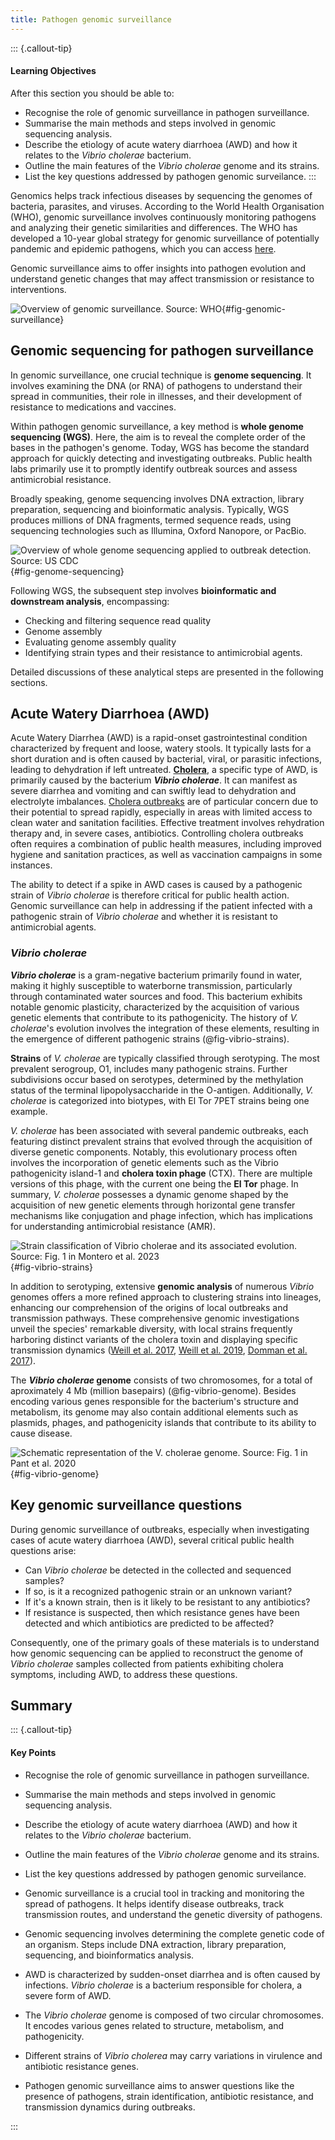 ```yaml
---
title: Pathogen genomic surveillance
---
```


::: {.callout-tip}
#### Learning Objectives

After this section you should be able to:

- Recognise the role of genomic surveillance in pathogen surveillance.
- Summarise the main methods and steps involved in genomic sequencing analysis.
- Describe the etiology of acute watery diarrhoea (AWD) and how it relates to the _Vibrio cholerae_ bacterium.
- Outline the main features of the _Vibrio cholerae_ genome and its strains.
- List the key questions addressed by pathogen genomic surveilance.
:::

Genomics helps track infectious diseases by sequencing the genomes of bacteria, parasites, and viruses. 
According to the World Health Organisation (WHO), genomic surveillance involves continuously monitoring pathogens and analyzing their genetic similarities and differences. 
The WHO has developed a 10-year global strategy for genomic surveillance of potentially pandemic and epidemic pathogens, which you can access [here](https://www.who.int/publications/i/item/9789240046979).

Genomic surveillance aims to offer insights into pathogen evolution and understand genetic changes that may affect transmission or resistance to interventions.

![Overview of genomic surveillance. Source: [WHO](https://www.who.int/initiatives/genomic-surveillance-strategy)](images/genomic-surveillance.jpg){#fig-genomic-surveillance}


## Genomic sequencing for pathogen surveillance

In genomic surveillance, one crucial technique is **genome sequencing**. 
It involves examining the DNA (or RNA) of pathogens to understand their spread in communities, their role in illnesses, and their development of resistance to medications and vaccines.

Within pathogen genomic surveillance, a key method is **whole genome sequencing (WGS)**. 
Here, the aim is to reveal the complete order of the bases in the pathogen's genome. 
Today, WGS has become the standard approach for quickly detecting and investigating outbreaks. 
Public health labs primarily use it to promptly identify outbreak sources and assess antimicrobial resistance.

Broadly speaking, genome sequencing involves DNA extraction, library preparation, sequencing and bioinformatic analysis. 
Typically, WGS produces millions of DNA fragments, termed sequence reads, using sequencing technologies such as Illumina, Oxford Nanopore, or PacBio.

![Overview of whole genome sequencing applied to outbreak detection. Source: [US CDC](https://www.cdc.gov/)](images/Genome-Sequencing.png){#fig-genome-sequencing}

Following WGS, the subsequent step involves **bioinformatic and downstream analysis**, encompassing:

- Checking and filtering sequence read quality
- Genome assembly
- Evaluating genome assembly quality
- Identifying strain types and their resistance to antimicrobial agents.

Detailed discussions of these analytical steps are presented in the following sections.


## Acute Watery Diarrhoea (AWD)

Acute Watery Diarrhea (AWD) is a rapid-onset gastrointestinal condition characterized by frequent and loose, watery stools. 
It typically lasts for a short duration and is often caused by bacterial, viral, or parasitic infections, leading to dehydration if left untreated. 
[**Cholera**](https://www.emro.who.int/health-topics/cholera-outbreak/index.html), a specific type of AWD, is primarily caused by the bacterium **_Vibrio cholerae_**. 
It can manifest as severe diarrhea and vomiting and can swiftly lead to dehydration and electrolyte imbalances. 
[Cholera outbreaks](https://www.emro.who.int/health-topics/cholera-outbreak/latest-updates.html) are of particular concern due to their potential to spread rapidly, especially in areas with limited access to clean water and sanitation facilities. 
Effective treatment involves rehydration therapy and, in severe cases, antibiotics. 
Controlling cholera outbreaks often requires a combination of public health measures, including improved hygiene and sanitation practices, as well as vaccination campaigns in some instances.

The ability to detect if a spike in AWD cases is caused by a pathogenic strain of _Vibrio cholerae_ is therefore critical for public health action. 
Genomic surveillance can help in addressing if the patient infected with a pathogenic strain of _Vibrio cholerae_ and whether it is resistant to antimicrobial agents.

### _Vibrio cholerae_

**_Vibrio cholerae_** is a gram-negative bacterium primarily found in water, making it highly susceptible to waterborne transmission, particularly through contaminated water sources and food. 
This bacterium exhibits notable genomic plasticity, characterized by the acquisition of various genetic elements that contribute to its pathogenicity. 
The history of _V. cholerae_'s evolution involves the integration of these elements, resulting in the emergence of different pathogenic strains (@fig-vibrio-strains).

**Strains** of _V. cholerae_ are typically classified through serotyping. 
The most prevalent serogroup, O1, includes many pathogenic strains. 
Further subdivisions occur based on serotypes, determined by the methylation status of the terminal lipopolysaccharide in the O-antigen. 
Additionally, _V. cholerae_ is categorized into biotypes, with El Tor 7PET strains being one example.

_V. cholerae_ has been associated with several pandemic outbreaks, each featuring distinct prevalent strains that evolved through the acquisition of diverse genetic components. 
Notably, this evolutionary process often involves the incorporation of genetic elements such as the Vibrio pathogenicity island-1 and **cholera toxin phage** (CTX). 
There are multiple versions of this phage, with the current one being the **El Tor** phage. 
In summary, _V. cholerae_ possesses a dynamic genome shaped by the acquisition of new genetic elements through horizontal gene transfer mechanisms like conjugation and phage infection, which has implications for understanding antimicrobial resistance (AMR).

![Strain classification of _Vibrio cholerae_ and its associated evolution. Source: Fig. 1 in [Montero et al. 2023](https://doi.org/10.3389/fmed.2023.1155751)](https://www.frontiersin.org/files/Articles/1155751/fmed-10-1155751-HTML/image_m/fmed-10-1155751-g001.jpg){#fig-vibrio-strains}

In addition to serotyping, extensive **genomic analysis** of numerous _Vibrio_ genomes offers a more refined approach to clustering strains into lineages, enhancing our comprehension of the origins of local outbreaks and transmission pathways. 
These comprehensive genomic investigations unveil the species' remarkable diversity, with local strains frequently harboring distinct variants of the cholera toxin and displaying specific transmission dynamics ([Weill et al. 2017](https://doi.org/10.1126/science.aad5901), [Weill et al. 2019](https://doi.org/10.1038/s41586-018-0818-3), [Domman et al. 2017](https://doi.org/10.1126/science.aao2136)). 

The **_Vibrio cholerae_ genome** consists of two chromosomes, for a total of aproximately 4 Mb (million basepairs) (@fig-vibrio-genome). 
Besides encoding various genes responsible for the bacterium's structure and metabolism, its genome may also contain additional elements such as plasmids, phages, and pathogenicity islands that contribute to its ability to cause disease.

![Schematic representation of the _V. cholerae_ genome. Source: Fig. 1 in [Pant et al. 2020](https://doi.org/10.1073/pnas.2006283117)](https://www.pnas.org/cms/10.1073/pnas.2006283117/asset/6a67690d-8cbb-4760-94a1-975c45466058/assets/images/large/pnas.2006283117fig01.jpg){#fig-vibrio-genome}


## Key genomic surveillance questions

During genomic surveillance of outbreaks, especially when investigating cases of acute watery diarrhoea (AWD), several critical public health questions arise:

- Can _Vibrio cholerae_ be detected in the collected and sequenced samples?
- If so, is it a recognized pathogenic strain or an unknown variant?
- If it's a known strain, then is it likely to be resistant to any antibiotics?
- If resistance is suspected, then which resistance genes have been detected and which antibiotics are predicted to be affected?

Consequently, one of the primary goals of these materials is to understand how genomic sequencing can be applied to reconstruct the genome of _Vibrio cholerae_ samples collected from patients exhibiting cholera symptoms, including AWD, to address these questions.


## Summary

::: {.callout-tip}
#### Key Points

- Recognise the role of genomic surveillance in pathogen surveillance.
- Summarise the main methods and steps involved in genomic sequencing analysis.
- Describe the etiology of acute watery diarrhoea (AWD) and how it relates to the _Vibrio cholerae_ bacterium.
- Outline the main features of the _Vibrio cholerae_ genome and its strains.
- List the key questions addressed by pathogen genomic surveilance.

- Genomic surveillance is a crucial tool in tracking and monitoring the spread of pathogens. It helps identify disease outbreaks, track transmission routes, and understand the genetic diversity of pathogens.
- Genomic sequencing involves determining the complete genetic code of an organism. Steps include DNA extraction, library preparation, sequencing, and bioinformatics analysis.
- AWD is characterized by sudden-onset diarrhea and is often caused by infections. _Vibrio cholerae_ is a bacterium responsible for cholera, a severe form of AWD.
- The _Vibrio cholerae_ genome is composed of two circular chromosomes. It encodes various genes related to structure, metabolism, and pathogenicity.
- Different strains of _Vibrio cholerea_ may carry variations in virulence and antibiotic resistance genes.
- Pathogen genomic surveillance aims to answer questions like the presence of pathogens, strain identification, antibiotic resistance, and transmission dynamics during outbreaks.

:::
